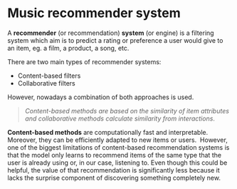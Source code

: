 # Music recommender system

A **recommender** (or recommendation) **system** (or engine) is a filtering system which aim is to predict a rating or preference a user would give to an item, eg. a film, a product, a song, etc.
  
There are two main types of recommender systems:

- Content-based filters
- Collaborative filters

However, nowadays a combination of both approaches is used.

> *Content-based methods are based on the similarity of item attributes and collaborative methods calculate similarity from 
> interactions*.

**Content-based methods** are computationally fast and interpretable. Moreover, they can be efficiently adapted to new items or users. 
However, one of the biggest limitations of content-based recommendation systems is that the model only learns to recommend items of the same type that the user is already using or, in our case, listening to. Even though this could be helpful, the value of that recommendation is significantly less because it lacks the surprise component of discovering something completely new.
